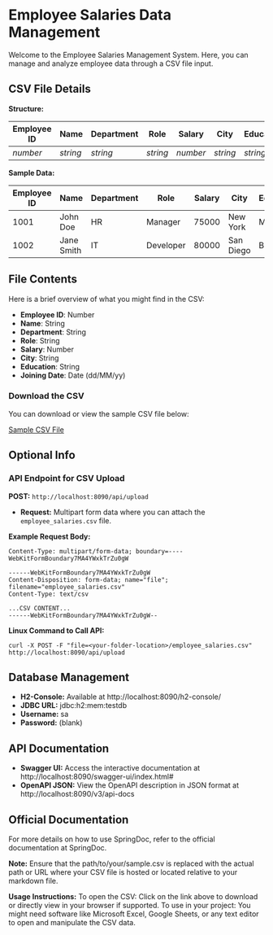 # Employee Salaries Data Management

Welcome to the Employee Salaries Management System. Here, you can manage and analyze employee data through a CSV file input.

## CSV File Details

**Structure:**

| Employee ID | Name        | Department | Role         | Salary | City    | Education | Joining Date |
|-------------|-------------|------------|--------------|--------|---------|-----------|--------------|
| *number*    | *string*    | *string*   | *string*     | *number* | *string* | *string*  | *dd/MM/yy*   |

**Sample Data:**

| Employee ID | Name       | Department | Role        | Salary | City      | Education      | Joining Date |
|-------------|------------|------------|-------------|--------|-----------|----------------|--------------|
| 1001        | John Doe   | HR         | Manager     | 75000  | New York  | MBA            | 01/01/22     |
| 1002        | Jane Smith | IT         | Developer   | 80000  | San Diego | B.Tech         | 15/05/21     |

## File Contents

Here is a brief overview of what you might find in the CSV:

- **Employee ID**: Number
- **Name**: String
- **Department**: String
- **Role**: String
- **Salary**: Number
- **City**: String
- **Education**: String
- **Joining Date**: Date (dd/MM/yy)

### Download the CSV

You can download or view the sample CSV file below:

[Sample CSV File](src/main/resources/employee_salaries.csv)

## Optional Info

### API Endpoint for CSV Upload

**POST:** `http://localhost:8090/api/upload`

- **Request:** Multipart form data where you can attach the `employee_salaries.csv` file.

**Example Request Body:**
```text
Content-Type: multipart/form-data; boundary=----WebKitFormBoundary7MA4YWxkTrZu0gW

------WebKitFormBoundary7MA4YWxkTrZu0gW
Content-Disposition: form-data; name="file"; filename="employee_salaries.csv"
Content-Type: text/csv

...CSV CONTENT...
------WebKitFormBoundary7MA4YWxkTrZu0gW--
```

**Linux Command to Call API:**
```
curl -X POST -F "file=<your-folder-location>/employee_salaries.csv" http://localhost:8090/api/upload
```
## Database Management
- **H2-Console:** Available at http://localhost:8090/h2-console/
- **JDBC URL:** jdbc:h2:mem:testdb
- **Username:** sa
- **Password:** (blank)

## API Documentation
- **Swagger UI:** Access the interactive documentation at http://localhost:8090/swagger-ui/index.html#
- **OpenAPI JSON:** View the OpenAPI description in JSON format at http://localhost:8090/v3/api-docs

## Official Documentation
For more details on how to use SpringDoc, refer to the official documentation at SpringDoc.

**Note:** Ensure that the path/to/your/sample.csv is replaced with the actual path or URL where your CSV file is hosted or located relative to your markdown file.

**Usage Instructions:**
To open the CSV: Click on the link above to download or directly view in your browser if supported.
To use in your project: You might need software like Microsoft Excel, Google Sheets, or any text editor to open and manipulate the CSV data.
